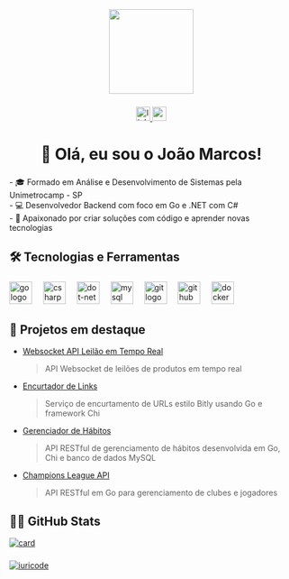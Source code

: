 <div align="center">
  <img height="150" src="https://media1.giphy.com/media/v1.Y2lkPTc5MGI3NjExbGcyY3Q2MHkyMmx0bWluNTNqcnNxaTR0enFrZHU3NWc1bHNpNjdjayZlcD12MV9pbnRlcm5hbF9naWZfYnlfaWQmY3Q9Zw/iIqmM5tTjmpOB9mpbn/giphy.gif"  />
</div>

###

<div align="center">
  <a href="https://linkedin.com/in/joao-marcos-santana-gomes" target="_blank">
    <img src="https://img.shields.io/static/v1?message=LinkedIn&logo=linkedin&label=&color=0077B5&logoColor=white&labelColor=&style=for-the-badge" height="25" alt="linkedin logo"  />
  </a>
  <a href="joaomarcos.ipms@gmail.com" target="_blank">
    <img src="https://img.shields.io/static/v1?message=Gmail&logo=gmail&label=&color=D14836&logoColor=white&labelColor=&style=for-the-badge" height="25" alt="gmail logo"  />
  </a>
</div>

###

<h1 align="center">👋 Olá, eu sou o João Marcos!</h1>

###

<p align="left">- 🎓 Formado em Análise e Desenvolvimento de Sistemas pela Unimetrocamp - SP<br>- 💻 Desenvolvedor Backend com foco em Go e .NET com C#<br>- 🚀 Apaixonado por criar soluções com código e aprender novas tecnologias</p>

###

<h2 align="left">🛠 Tecnologias e Ferramentas</h2>

###

<div align="left">
  <img src="https://skillicons.dev/icons?i=go" height="40" alt="go logo"  />
  <img width="12" />
  <img src="https://skillicons.dev/icons?i=cs" height="40" alt="csharp logo"  />
  <img width="12" />
  <img src="https://skillicons.dev/icons?i=dotnet" height="40" alt="dot-net logo"  />
  <img width="12" />
  <img src="https://skillicons.dev/icons?i=mysql" height="40" alt="mysql logo"  />
  <img width="12" />
  <img src="https://skillicons.dev/icons?i=git" height="40" alt="git logo"  />
  <img width="12" />
  <img src="https://skillicons.dev/icons?i=github" height="40" alt="github logo"  />
  <img width="12" />
  <img src="https://skillicons.dev/icons?i=docker" height="40" alt="docker logo"  />
</div>

###

<h2 align="left">📌 Projetos em destaque</h2>

- [Websocket API Leilão em Tempo Real](https://github.com/joaomarcosg/Projeto-Gobid.git)
  > API Websocket de leilões de produtos em tempo real

- [Encurtador de Links](https://github.com/joaomarcosg/Projeto-Encurtador-de-Links-Golang-Redis.git)
  > Serviço de encurtamento de URLs estilo Bitly usando Go e framework Chi

- [Gerenciador de Hábitos](https://github.com/joaomarcosg/Projeto-Habit-Manager-Golang.git)
  > API RESTful de gerenciamento de hábitos desenvolvida em Go, Chi e banco de dados MySQL

- [Champions League API](https://github.com/joaomarcosg/Projeto-Champions-League-API-Golang-Chi.git)
  > API RESTful em Go para gerenciamento de clubes e jogadores

###

<h2 align="left">👨‍💻 GitHub Stats</h2>

[![card](https://github-readme-stats.vercel.app/api?username=joaomarcosg&theme=dark&show_icons=true)](https://github.com/anuraghazra/github-readme-stats)

###
[![iuricode](https://github-readme-stats.vercel.app/api/top-langs/?username=joaomarcosg&hide=html&layout=compact&theme=dark)](https://github.com/anuraghazra/github-readme-stats)

###
